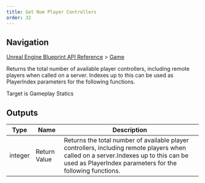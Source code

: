 ```yaml
---
title: Get Num Player Controllers
order: 32
---
```

## Navigation

[Unreal Engine Blueprint API Reference](https://dev.epicgames.com/documentation/en-us/unreal-engine/BlueprintAPI) > [Game](https://dev.epicgames.com/documentation/en-us/unreal-engine/BlueprintAPI/Game)

Returns the total number of available player controllers, including remote players when called on a server.
Indexes up to this can be used as PlayerIndex parameters for the following functions.

Target is Gameplay Statics

## Outputs

| Type | Name | Description |
| --- | --- | --- |
| integer | Return Value | Returns the total number of available player controllers, including remote players when called on a server.Indexes up to this can be used as PlayerIndex parameters for the following functions. |

